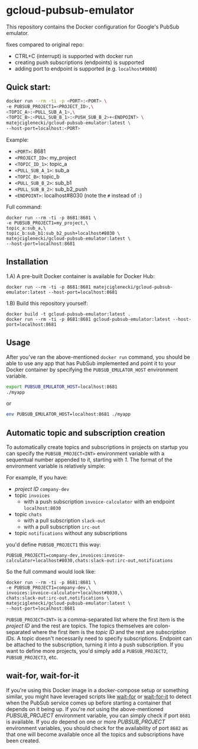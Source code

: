 # gcloud-pubsub-emulator

This repository contains the Docker configuration for Google's PubSub emulator.

fixes compared to original repo:
- CTRL+C (interrupt) is supported with docker run
- creating push subscriptions (endpoints) is supported
- adding port to endpoint is supported (e.g. `localhost#8080`)

## Quick start:

```bash
docker run --rm -ti -p <PORT>:<PORT> \
-e PUBSUB_PROJECT1=<PROJECT_ID>,\
<TOPIC_A>:<PULL_SUB_A_1>,\
<TOPIC_B>:<PULL_SUB_B_1>:<PUSH_SUB_B_2>+<ENDPOINT> \
matejciglenecki/gcloud-pubsub-emulator:latest \
--host-port=localhost:<PORT>
```

Example:
- `<PORT>`: 8681
- `<PROJECT_ID>`: my_project
- `<TOPIC_ID_1>`: topic_a
- `<PULL_SUB_A_1>`: sub_a
- `<TOPIC_B>`: topic_b
- `<PULL_SUB_B_2>`: sub_b1
- `<PULL_SUB_B_2>`: sub_b2_push
- `<ENDPOINT>`: localhost#8030 (note the `#` instead of `:`)

Full command:
```
docker run --rm -ti -p 8681:8681 \
-e PUBSUB_PROJECT1=my_project,\
topic_a:sub_a,\
topic_b:sub_b1:sub_b2_push+localhost#8030 \
matejciglenecki/gcloud-pubsub-emulator:latest \
--host-port=localhost:8681
```

## Installation

1.A) A pre-built Docker container is available for Docker Hub:

```
docker run --rm -ti -p 8681:8681 matejciglenecki/gcloud-pubsub-emulator:latest --host-port=localhost:8681
```

1.B) Build this repository yourself:

```
docker build -t gcloud-pubsub-emulator:latest .
docker run --rm -ti -p 8681:8681 gcloud-pubsub-emulator:latest --host-port=localhost:8681
```

Usage
-----
After you've ran the above-mentioned `docker run` command, you should be able to use any app that has PubSub implemented and point it to your Docker container by specifying the `PUBSUB_EMULATOR_HOST` environment variable.

```bash
export PUBSUB_EMULATOR_HOST=localhost:8681
./myapp
```
or
```bash
env PUBSUB_EMULATOR_HOST=localhost:8681 ./myapp
```


## Automatic topic and subscription creation

To automatically create topics and subscriptions in projects on startup you can specify the `PUBSUB_PROJECT<INT>` environment variable with a sequentual number appended to it, starting with _1_. The format of the environment variable is relatively simple:

For example, If you have:
- _project ID_ `company-dev`
- topic `invoices`
	- with a push subscription `invoice-calculator` with an endpoint `localhost:8030`
- topic `chats`
	- with a pull subscription `slack-out`
	- with a pull subscription `irc-out`
- topic `notifications` without any subscriptions

you'd define `PUBSUB_PROJECT1` this way:

```
PUBSUB_PROJECT1=company-dev,invoices:invoice-calculator+localhost#8030,chats:slack-out:irc-out,notifications
```

So the full command would look like:

```
docker run --rm -ti -p 8681:8681 \
-e PUBSUB_PROJECT1=company-dev,\
invoices:invoice-calculator+localhost#8030,\
chats:slack-out:irc-out,notifications \
matejciglenecki/gcloud-pubsub-emulator:latest \
--host-port=localhost:8681
```


`PUBSUB_PROJECT<INT>` is a comma-separated list where the first item is the _project ID_ and the rest are topics. The topics themselves are colon-separated where the first item is the _topic ID_ and the rest are _subscription IDs_. A topic doesn't necessarily need to specify subscriptions. Endpoint can be attached to the subscription, turning it into a push subscription. If you want to define more projects, you'd simply add a `PUBSUB_PROJECT2`, `PUBSUB_PROJECT3`, etc.

## wait-for, wait-for-it
If you're using this Docker image in a docker-compose setup or something similar, you might have leveraged scripts like [wait-for](https://github.com/eficode/wait-for) or [wait-for-it](https://github.com/vishnubob/wait-for-it) to detect when the PubSub service comes up before starting a container that depends on it being up. If you're _not_ using the above-mentioned _PUBSUB_PROJECT_ environment variable, you can simply check if port `8681` is available. If you _do_ depend on one or more _PUBSUB_PROJECT_ environment variables, you should check for the availability of port `8682` as that one will become available once all the topics and subscriptions have been created.
